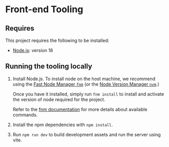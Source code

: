 # Front-end Tooling

## Requires

This project requires the following to be installed:

- [Node.js](https://nodejs.org/en/): version 18

## Running the tooling locally

1. Install Node.js.
   To install node on the host machine, we recommend using the
   [Fast Node Manager `fnm`](https://github.com/Schniz/fnm) (or the
   [Node Version Manager `nvm`](https://github.com/nvm-sh/nvm).)

   Once you have it installed, simply run `fnm install` to install and activate
   the version of node required for the project.

   Refer to the [fnm documentation](https://github.com/Schniz/fnm/blob/master/docs/commands.md)
   for more details about available commands.

1. Install the npm dependencies with `npm install`.
1. Run `npm run dev` to build development assets and run the server using vite.
